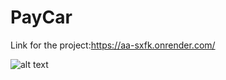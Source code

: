 <p align="center">
  <h1>PayCar</h1>
</p>


Link for the project:https://aa-sxfk.onrender.com/

![alt text](https://th.bing.com/th/id/R.c261505068f27f7e0fdba9102b4aad68?rik=bcRpdZMeH%2b6C1g&riu=http%3a%2f%2fstaging.vshsolutions.com%2fwp-content%2fuploads%2f2019%2f03%2fcarprediction.jpeg&ehk=ne88JSEwrEUNkyV%2fFOpXcNTIPPWYaEbiP3NimniwaaQ%3d&risl=&pid=ImgRaw&r=0)

